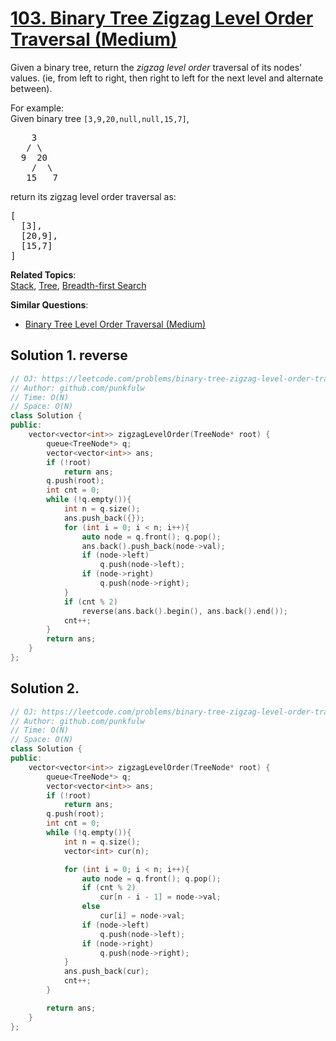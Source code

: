 # [103. Binary Tree Zigzag Level Order Traversal (Medium)](https://leetcode.com/problems/binary-tree-zigzag-level-order-traversal/)

<p>Given a binary tree, return the <i>zigzag level order</i> traversal of its nodes' values. (ie, from left to right, then right to left for the next level and alternate between).</p>

<p>
For example:<br>
Given binary tree <code>[3,9,20,null,null,15,7]</code>,<br>
</p><pre>    3
   / \
  9  20
    /  \ 
   15   7
</pre>
<p></p>
<p>
return its zigzag level order traversal as:<br>
</p><pre>[
  [3],
  [20,9],
  [15,7]
]
</pre>
<p></p>

**Related Topics**:  
[Stack](https://leetcode.com/tag/stack/), [Tree](https://leetcode.com/tag/tree/), [Breadth-first Search](https://leetcode.com/tag/breadth-first-search/)

**Similar Questions**:
* [Binary Tree Level Order Traversal (Medium)](https://leetcode.com/problems/binary-tree-level-order-traversal/)

## Solution 1. reverse

```cpp
// OJ: https://leetcode.com/problems/binary-tree-zigzag-level-order-traversal
// Author: github.com/punkfulw
// Time: O(N)
// Space: O(N)
class Solution {
public:
    vector<vector<int>> zigzagLevelOrder(TreeNode* root) {
        queue<TreeNode*> q;
        vector<vector<int>> ans;
        if (!root)
            return ans;
        q.push(root);
        int cnt = 0;
        while (!q.empty()){
            int n = q.size();
            ans.push_back({});
            for (int i = 0; i < n; i++){
                auto node = q.front(); q.pop();
                ans.back().push_back(node->val);
                if (node->left)
                    q.push(node->left);
                if (node->right)
                    q.push(node->right);
            }
            if (cnt % 2)
                reverse(ans.back().begin(), ans.back().end());
            cnt++;
        }
        return ans;
    }
};
```

## Solution 2.

```cpp
// OJ: https://leetcode.com/problems/binary-tree-zigzag-level-order-traversal/
// Author: github.com/punkfulw
// Time: O(N)
// Space: O(N)
class Solution {
public:
    vector<vector<int>> zigzagLevelOrder(TreeNode* root) {
        queue<TreeNode*> q;
        vector<vector<int>> ans;
        if (!root)
            return ans;
        q.push(root);
        int cnt = 0;
        while (!q.empty()){
            int n = q.size();
            vector<int> cur(n);

            for (int i = 0; i < n; i++){
                auto node = q.front(); q.pop();
                if (cnt % 2)
                    cur[n - i - 1] = node->val;
                else
                    cur[i] = node->val;
                if (node->left)
                    q.push(node->left);
                if (node->right)
                    q.push(node->right);
            }
            ans.push_back(cur);
            cnt++;
        }

        return ans;
    }
};
```
